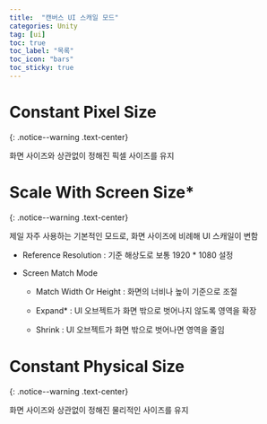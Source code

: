 ```yaml
---
title:  "캔버스 UI 스캐일 모드"
categories: Unity
tag: [ui]
toc: true
toc_label: "목록"
toc_icon: "bars"
toc_sticky: true
---
```


# Constant Pixel Size
{: .notice--warning .text-center}

화면 사이즈와 상관없이 정해진 픽셀 사이즈를 유지

# Scale With Screen Size*
{: .notice--warning .text-center}

제일 자주 사용하는 기본적인 모드로, 화면 사이즈에 비례해 UI 스캐일이 변함

- Reference Resolution : 기준 해상도로 보통 1920 * 1080 설정

- Screen Match Mode

  + Match Width Or Height : 화면의 너비나 높이 기준으로 조절

  + Expand* : UI 오브젝트가 화면 밖으로 벗어나지 않도록 영역을 확장

  + Shrink : UI 오브젝트가 화면 밖으로 벗어나면 영역을 줄임

# Constant Physical Size
{: .notice--warning .text-center}

화면 사이즈와 상관없이 정해진 물리적인 사이즈를 유지